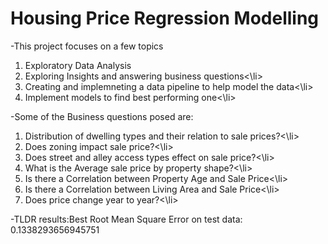 # Housing Price Regression Modelling
-This project focuses on a few topics
    <ol>
    <li>Exploratory Data Analysis</li>
    <li>Exploring Insights and answering business questions<\li>
    <li>Creating and implemneting a data pipeline to help model the data<\li>
    <li>Implement models to find best performing one<\li>
    </ol>
-Some of the Business questions posed are:
    <ol>
    <li>Distribution of dwelling types and their relation to sale prices?<\li>
    <li>Does zoning impact sale price?<\li>
    <li>Does street and alley access types effect on sale price?<\li>
    <li>What is the Average sale price by property shape?<\li>
    <li>Is there a Correlation between Property Age and Sale Price<\li>
    <li>Is there a Correlation between Living Area and Sale Price<\li>
    <li>Does price change year to year?<\li>
    </ol>
-TLDR results:Best Root Mean Square Error on test data: 0.1338293656945751
    
    
